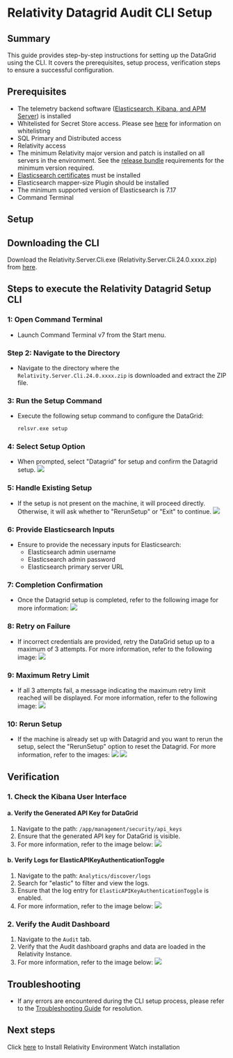 # Relativity Datagrid Audit CLI Setup

## Summary
This guide provides step-by-step instructions for setting up the DataGrid using the CLI. It covers the prerequisites, setup process, verification steps to ensure a successful configuration.

## Prerequisites
- The telemetry backend software ([Elasticsearch, Kibana, and APM Server](/docs/elasticsearch_setup.md)) is installed
- Whitelisted for Secret Store access. Please see [here](https://help.relativity.com/Server2024/Content/System_Guides/Secret_Store/Secret_Store.htm#Configuringclients) for information on whitelisting
- SQL Primary and Distributed access
- Relativity access
- The minimum Relativity major version and patch is installed on all servers in the environment. See the [release bundle](https://github.com/relativityone/server-environment-watch-releases/releases) requirements for the minimum version required.
- [Elasticsearch certificates](/docs/elasticsearch_certificates_setup.md) must be installed
- Elasticsearch mapper-size Plugin should be installed
- The minimum supported version of Elasticsearch is 7.17
- Command Terminal

## Setup

## Downloading the CLI
Download the Relativity.Server.Cli.exe (Relativity.Server.Cli.24.0.xxxx.zip) from [here](https://github.com/relativityone/server-environment-watch-releases/releases).

## Steps to execute the Relativity Datagrid Setup CLI
### 1: Open Command Terminal
- Launch Command Terminal v7 from the Start menu.

### Step 2: Navigate to the Directory
- Navigate to the directory where the `Relativity.Server.Cli.24.0.xxxx.zip` is downloaded and extract the ZIP file.

### 3: Run the Setup Command
- Execute the following setup command to configure the DataGrid:
  ```bash
  relsvr.exe setup
  
### 4: Select Setup Option
- When prompted, select "Datagrid" for setup and confirm the Datagrid setup.
  ![](/resources/SelectedOptionDatagrid.png)

### 5: Handle Existing Setup
- If the setup is not present on the machine, it will proceed directly. Otherwise, it will ask whether to "RerunSetup" or "Exit" to continue.
  ![](/resources/RerunSetupOptionDatagrid.png)

### 6: Provide Elasticsearch Inputs
- Ensure to provide the necessary inputs for Elasticsearch:
  - Elasticsearch admin username
  - Elasticsearch admin password
  - Elasticsearch primary server URL

### 7: Completion Confirmation
- Once the Datagrid setup is completed, refer to the following image for more information:
  ![](/resources/FirstTimeSetup-Datagrid.png)

### 8: Retry on Failure
- If incorrect credentials are provided, retry the DataGrid setup up to a maximum of 3 attempts. For more information, refer to the following image:
  ![](/resources/RetryDatagridSetup.png)

### 9: Maximum Retry Limit
- If all 3 attempts fail, a message indicating the maximum retry limit reached will be displayed. For more information, refer to the following image:
  ![](/resources/DatagridSetupFailedWithAllRetry.png)

### 10: Rerun Setup
- If the machine is already set up with Datagrid and you want to rerun the setup, select the "RerunSetup" option to reset the Datagrid. For more information, refer to the images:
  ![](/resources/RerunSetupOptionDatagrid.png)
  ![](/resources/ReRunDatagrid.png)

## Verification

### 1. Check the Kibana User Interface

#### a. Verify the Generated API Key for DataGrid
1. Navigate to the path: `/app/management/security/api_keys`
2. Ensure that the generated API key for DataGrid is visible.
3. For more information, refer to the image below:
   ![](/resources/Datagrid-Api-key.png)

#### b. Verify Logs for ElasticAPIKeyAuthenticationToggle
1. Navigate to the path: `Analytics/discover/logs`
2. Search for "elastic" to filter and view the logs.
3. Ensure that the log entry for `ElasticAPIKeyAuthenticationToggle` is enabled.
4. For more information, refer to the image below:
   ![](/resources/ElasticAPIKeyAuthenticationToggle-log.png)

### 2. Verify the Audit Dashboard

1. Navigate to the `Audit` tab.
2. Verify that the Audit dashboard graphs and data are loaded in the Relativity Instance.
3. For more information, refer to the image below:
   ![](/resources/Audit-Dashboard.png)

## Troubleshooting
- If any errors are encountered during the CLI setup process, please refer to the [Troubleshooting Guide](/docs/troubleshooting.md) for resolution.

## Next steps
Click [here](/docs/environmentwatch_installer.md) to Install Relativity Environment Watch installation
